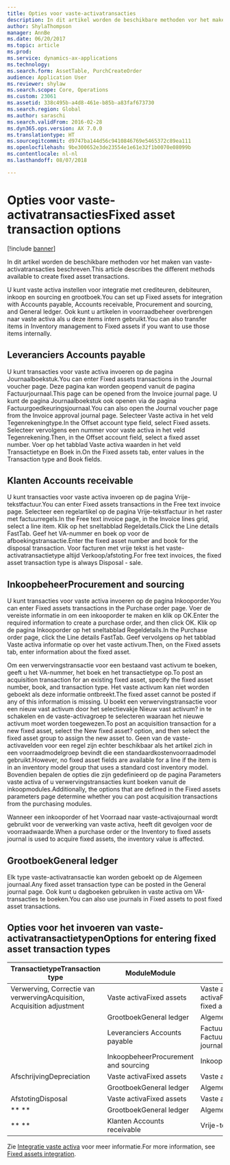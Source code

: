 ```yaml
---
title: Opties voor vaste-activatransacties
description: In dit artikel worden de beschikbare methoden vor het maken van vaste-activatransacties beschreven.
author: ShylaThompson
manager: AnnBe
ms.date: 06/20/2017
ms.topic: article
ms.prod: 
ms.service: dynamics-ax-applications
ms.technology: 
ms.search.form: AssetTable, PurchCreateOrder
audience: Application User
ms.reviewer: shylaw
ms.search.scope: Core, Operations
ms.custom: 23061
ms.assetid: 338c495b-a4d8-461e-b85b-a83faf673730
ms.search.region: Global
ms.author: saraschi
ms.search.validFrom: 2016-02-28
ms.dyn365.ops.version: AX 7.0.0
ms.translationtype: HT
ms.sourcegitcommit: d9747ba144d56c9410846769e5465372c89ea111
ms.openlocfilehash: 9be300652e3de23554e1e61e32f1b0070e08099b
ms.contentlocale: nl-nl
ms.lasthandoff: 08/07/2018

---
```


# <a name="fixed-asset-transaction-options"></a><span data-ttu-id="13bd9-103">Opties voor vaste-activatransacties</span><span class="sxs-lookup"><span data-stu-id="13bd9-103">Fixed asset transaction options</span></span>

[!include [banner](../includes/banner.md)]

<span data-ttu-id="13bd9-104">In dit artikel worden de beschikbare methoden vor het maken van vaste-activatransacties beschreven.</span><span class="sxs-lookup"><span data-stu-id="13bd9-104">This article describes the different methods available to create fixed asset transactions.</span></span>

<span data-ttu-id="13bd9-105">U kunt vaste activa instellen voor integratie met crediteuren, debiteuren, inkoop en sourcing en grootboek.</span><span class="sxs-lookup"><span data-stu-id="13bd9-105">You can set up Fixed assets for integration with Accounts payable, Accounts receivable, Procurement and sourcing, and General ledger.</span></span> <span data-ttu-id="13bd9-106">Ook kunt u artikelen in voorraadbeheer overbrengen naar vaste activa als u deze items intern gebruikt.</span><span class="sxs-lookup"><span data-stu-id="13bd9-106">You can also transfer items in Inventory management to Fixed assets if you want to use those items internally.</span></span>

## <a name="accounts-payable"></a><span data-ttu-id="13bd9-107">Leveranciers    </span><span class="sxs-lookup"><span data-stu-id="13bd9-107">Accounts payable</span></span>
<span data-ttu-id="13bd9-108">U kunt transacties voor vaste activa invoeren op de pagina Journaalboekstuk.</span><span class="sxs-lookup"><span data-stu-id="13bd9-108">You can enter Fixed assets transactions in the Journal voucher page.</span></span> <span data-ttu-id="13bd9-109">Deze pagina kan worden geopend vanuit de pagina Factuurjournaal.</span><span class="sxs-lookup"><span data-stu-id="13bd9-109">This page can be opened from the Invoice journal page.</span></span> <span data-ttu-id="13bd9-110">U kunt de pagina Journaalboekstuk ook openen via de pagina Factuurgoedkeuringsjournaal.</span><span class="sxs-lookup"><span data-stu-id="13bd9-110">You can also open the Journal voucher page from the Invoice approval journal page.</span></span> <span data-ttu-id="13bd9-111">Selecteer Vaste activa in het veld Tegenrekeningtype.</span><span class="sxs-lookup"><span data-stu-id="13bd9-111">In the Offset account type field, select Fixed assets.</span></span> <span data-ttu-id="13bd9-112">Selecteer vervolgens een nummer voor vaste activa in het veld Tegenrekening.</span><span class="sxs-lookup"><span data-stu-id="13bd9-112">Then, in the Offset account field, select a fixed asset number.</span></span> <span data-ttu-id="13bd9-113">Voer op het tabblad Vaste activa waarden in het veld Transactietype en Boek in.</span><span class="sxs-lookup"><span data-stu-id="13bd9-113">On the Fixed assets tab, enter values in the Transaction type and Book fields.</span></span>

## <a name="accounts-receivable"></a><span data-ttu-id="13bd9-114">Klanten  </span><span class="sxs-lookup"><span data-stu-id="13bd9-114">Accounts receivable</span></span>
<span data-ttu-id="13bd9-115">U kunt transacties voor vaste activa invoeren op de pagina Vrije-tekstfactuur.</span><span class="sxs-lookup"><span data-stu-id="13bd9-115">You can enter Fixed assets transactions in the Free text invoice page.</span></span>  <span data-ttu-id="13bd9-116">Selecteer een regelartikel op de pagina Vrije-tekstfactuur in het raster met factuurregels.</span><span class="sxs-lookup"><span data-stu-id="13bd9-116">In the Free text invoice page, in the Invoice lines grid, select a line item.</span></span> <span data-ttu-id="13bd9-117">Klik op het sneltabblad Regeldetails.</span><span class="sxs-lookup"><span data-stu-id="13bd9-117">Click the Line details FastTab.</span></span> <span data-ttu-id="13bd9-118">Geef het VA-nummer en boek op voor de afboekingstransactie.</span><span class="sxs-lookup"><span data-stu-id="13bd9-118">Enter the fixed asset number and book for the disposal transaction.</span></span> <span data-ttu-id="13bd9-119">Voor facturen met vrije tekst is het vaste-activatransactietype altijd Verkoop/afstoting.</span><span class="sxs-lookup"><span data-stu-id="13bd9-119">For free text invoices, the fixed asset transaction type is always Disposal - sale.</span></span>

## <a name="procurement-and-sourcing"></a><span data-ttu-id="13bd9-120">Inkoopbeheer</span><span class="sxs-lookup"><span data-stu-id="13bd9-120">Procurement and sourcing</span></span>
<span data-ttu-id="13bd9-121">U kunt transacties voor vaste activa invoeren op de pagina Inkooporder.</span><span class="sxs-lookup"><span data-stu-id="13bd9-121">You can enter Fixed assets transactions in the Purchase order page.</span></span> <span data-ttu-id="13bd9-122">Voer de vereiste informatie in om een inkooporder te maken en klik op OK.</span><span class="sxs-lookup"><span data-stu-id="13bd9-122">Enter the required information to create a purchase order, and then click OK.</span></span> <span data-ttu-id="13bd9-123">Klik op de pagina Inkooporder op het sneltabblad Regeldetails.</span><span class="sxs-lookup"><span data-stu-id="13bd9-123">In the Purchase order page, click the Line details FastTab.</span></span> <span data-ttu-id="13bd9-124">Geef vervolgens op het tabblad Vaste activa informatie op over het vaste activum.</span><span class="sxs-lookup"><span data-stu-id="13bd9-124">Then, on the Fixed assets tab, enter information about the fixed asset.</span></span> 

<span data-ttu-id="13bd9-125">Om een verwervingstransactie voor een bestaand vast activum te boeken, geeft u het VA-nummer, het boek en het transactietype op.</span><span class="sxs-lookup"><span data-stu-id="13bd9-125">To post an acquisition transaction for an existing fixed asset, specify the fixed asset number, book, and transaction type.</span></span> <span data-ttu-id="13bd9-126">Het vaste activum kan niet worden geboekt als deze informatie ontbreekt.</span><span class="sxs-lookup"><span data-stu-id="13bd9-126">The fixed asset cannot be posted if any of this information is missing.</span></span> <span data-ttu-id="13bd9-127">U boekt een verwervingstransactie voor een nieuw vast activum door het selectievakje Nieuw vast activum? in te schakelen en de vaste-activagroep te selecteren waaraan het nieuwe activum moet worden toegewezen.</span><span class="sxs-lookup"><span data-stu-id="13bd9-127">To post an acquisition transaction for a new fixed asset, select the New fixed asset? option, and then select the fixed asset group to assign the new asset to.</span></span> <span data-ttu-id="13bd9-128">Geen van de vaste-activavelden voor een regel zijn echter beschikbaar als het artikel zich in een voorraadmodelgroep bevindt die een standaardkostenvoorraadmodel gebruikt.</span><span class="sxs-lookup"><span data-stu-id="13bd9-128">However, no fixed asset fields are available for a line if the item is in an inventory model group that uses a standard cost inventory model.</span></span> <span data-ttu-id="13bd9-129">Bovendien bepalen de opties die zijn gedefinieerd op de pagina Parameters vaste activa of u verwervingstransacties kunt boeken vanuit de inkoopmodules.</span><span class="sxs-lookup"><span data-stu-id="13bd9-129">Additionally, the options that are defined in the Fixed assets parameters page determine whether you can post acquisition transactions from the purchasing modules.</span></span> 

<span data-ttu-id="13bd9-130">Wanneer een inkooporder of het Voorraad naar vaste-activajournaal wordt gebruikt voor de verwerking van vaste activa, heeft dit gevolgen voor de voorraadwaarde.</span><span class="sxs-lookup"><span data-stu-id="13bd9-130">When a purchase order or the Inventory to fixed assets journal is used to acquire fixed assets, the inventory value is affected.</span></span>

## <a name="general-ledger"></a><span data-ttu-id="13bd9-131">Grootboek</span><span class="sxs-lookup"><span data-stu-id="13bd9-131">General ledger</span></span>
<span data-ttu-id="13bd9-132">Elk type vaste-activatransactie kan worden geboekt op de Algemeen journaal.</span><span class="sxs-lookup"><span data-stu-id="13bd9-132">Any fixed asset transaction type can be posted in the General journal page.</span></span> <span data-ttu-id="13bd9-133">Ook kunt u dagboeken gebruiken in vaste activa om VA-transacties te boeken.</span><span class="sxs-lookup"><span data-stu-id="13bd9-133">You can also use journals in Fixed assets to post fixed asset transactions.</span></span>

## <a name="options-for-entering-fixed-asset-transaction-types"></a><span data-ttu-id="13bd9-134">Opties voor het invoeren van vaste-activatransactietypen</span><span class="sxs-lookup"><span data-stu-id="13bd9-134">Options for entering fixed asset transaction types</span></span>


| <span data-ttu-id="13bd9-135">Transactietype</span><span class="sxs-lookup"><span data-stu-id="13bd9-135">Transaction type</span></span>                    | <span data-ttu-id="13bd9-136">Module</span><span class="sxs-lookup"><span data-stu-id="13bd9-136">Module</span></span>                   | <span data-ttu-id="13bd9-137">Opties</span><span class="sxs-lookup"><span data-stu-id="13bd9-137">Options</span></span>                                   |
|-------------------------------------|--------------------------|-------------------------------------------|
| <span data-ttu-id="13bd9-138">Verwerving, Correctie van verwerving</span><span class="sxs-lookup"><span data-stu-id="13bd9-138">Acquisition, Acquisition adjustment</span></span> | <span data-ttu-id="13bd9-139">Vaste activa</span><span class="sxs-lookup"><span data-stu-id="13bd9-139">Fixed assets</span></span>             | <span data-ttu-id="13bd9-140">Vaste activa, Voorraad naar vaste activa</span><span class="sxs-lookup"><span data-stu-id="13bd9-140">Fixed assets, Inventory to fixed assets</span></span>   |
|                                     | <span data-ttu-id="13bd9-141">Grootboek</span><span class="sxs-lookup"><span data-stu-id="13bd9-141">General ledger</span></span>           | <span data-ttu-id="13bd9-142">Algemeen journaal</span><span class="sxs-lookup"><span data-stu-id="13bd9-142">General journal</span></span>                           |
|                                     | <span data-ttu-id="13bd9-143">Leveranciers    </span><span class="sxs-lookup"><span data-stu-id="13bd9-143">Accounts payable</span></span>         | <span data-ttu-id="13bd9-144">Factuurjournaal, Factuurgoedkeuringsjournaal</span><span class="sxs-lookup"><span data-stu-id="13bd9-144">Invoice journal, Invoice approval journal</span></span> |
|                                     | <span data-ttu-id="13bd9-145">Inkoopbeheer</span><span class="sxs-lookup"><span data-stu-id="13bd9-145">Procurement and sourcing</span></span> | <span data-ttu-id="13bd9-146">Inkooporder</span><span class="sxs-lookup"><span data-stu-id="13bd9-146">Purchase order</span></span>                            |
| <span data-ttu-id="13bd9-147">Afschrijving</span><span class="sxs-lookup"><span data-stu-id="13bd9-147">Depreciation</span></span>                        | <span data-ttu-id="13bd9-148">Vaste activa</span><span class="sxs-lookup"><span data-stu-id="13bd9-148">Fixed assets</span></span>             | <span data-ttu-id="13bd9-149">Vaste activa</span><span class="sxs-lookup"><span data-stu-id="13bd9-149">Fixed assets</span></span>                              |
|                                     | <span data-ttu-id="13bd9-150">Grootboek</span><span class="sxs-lookup"><span data-stu-id="13bd9-150">General ledger</span></span>           | <span data-ttu-id="13bd9-151">Algemeen journaal</span><span class="sxs-lookup"><span data-stu-id="13bd9-151">General journal</span></span>                           |
| <span data-ttu-id="13bd9-152">Afstoting</span><span class="sxs-lookup"><span data-stu-id="13bd9-152">Disposal</span></span>                            | <span data-ttu-id="13bd9-153">Vaste activa</span><span class="sxs-lookup"><span data-stu-id="13bd9-153">Fixed assets</span></span>             | <span data-ttu-id="13bd9-154">Vaste activa</span><span class="sxs-lookup"><span data-stu-id="13bd9-154">Fixed assets</span></span>                              |
| <span data-ttu-id="13bd9-155">** **</span><span class="sxs-lookup"><span data-stu-id="13bd9-155">** **</span></span>                               | <span data-ttu-id="13bd9-156">Grootboek</span><span class="sxs-lookup"><span data-stu-id="13bd9-156">General ledger</span></span>           | <span data-ttu-id="13bd9-157">Algemeen journaal</span><span class="sxs-lookup"><span data-stu-id="13bd9-157">General journal</span></span>                           |
| <span data-ttu-id="13bd9-158">** **</span><span class="sxs-lookup"><span data-stu-id="13bd9-158">** **</span></span>                               | <span data-ttu-id="13bd9-159">Klanten  </span><span class="sxs-lookup"><span data-stu-id="13bd9-159">Accounts receivable</span></span>      | <span data-ttu-id="13bd9-160">Vrije-tekstfactuur</span><span class="sxs-lookup"><span data-stu-id="13bd9-160">Free text invoice</span></span>                         |



<span data-ttu-id="13bd9-161">Zie [Integratie vaste activa](fixed-asset-integration.md) voor meer informatie.</span><span class="sxs-lookup"><span data-stu-id="13bd9-161">For more information, see [Fixed assets integration](fixed-asset-integration.md).</span></span>




